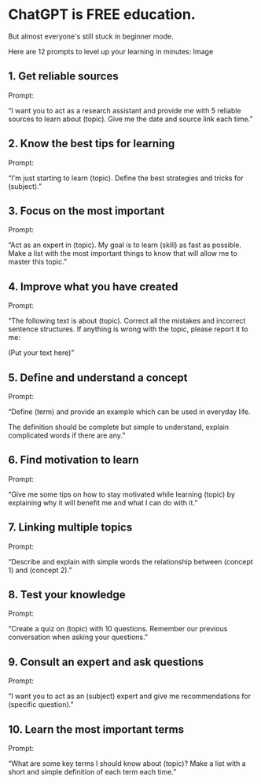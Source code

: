 # ChatGPT is FREE education.

But almost everyone's still stuck in beginner mode. 

Here are 12 prompts to level up your learning in minutes:
Image

## 1. Get reliable sources

Prompt:

“I want you to act as a research assistant and provide me with 5 reliable sources to learn about (topic). Give me the date and source link each time.”

## 2. Know the best tips for learning

Prompt:

“I'm just starting to learn (topic). Define the best strategies and tricks for (subject).”

## 3. Focus on the most important

Prompt:

“Act as an expert in (topic). My goal is to learn (skill) as fast as possible. Make a list with the most important things to know that will allow me to master this topic.”

## 4. Improve what you have created

Prompt:

“The following text is about (topic). Correct all the mistakes and incorrect sentence structures. If anything is wrong with the topic, please report it to me:

(Put your text here)”

## 5. Define and understand a concept

Prompt:

“Define (term) and provide an example which can be used in everyday life.

The definition should be complete but simple to understand, explain complicated words if there are any.”

## 6. Find motivation to learn

Prompt:

“Give me some tips on how to stay motivated while learning (topic) by explaining why it will benefit me and what I can do with it.”

## 7. Linking multiple topics

Prompt:

“Describe and explain with simple words the relationship between (concept 1) and (concept 2).”

## 8. Test your knowledge

Prompt:

“Create a quiz on (topic) with 10 questions. Remember our previous conversation when asking your questions.”

## 9. Consult an expert and ask questions

Prompt:

“I want you to act as an (subject) expert and give me recommendations for (specific question).”

## 10. Learn the most important terms

Prompt:

“What are some key terms I should know about (topic)? Make a list with a short and simple definition of each term each time.”
